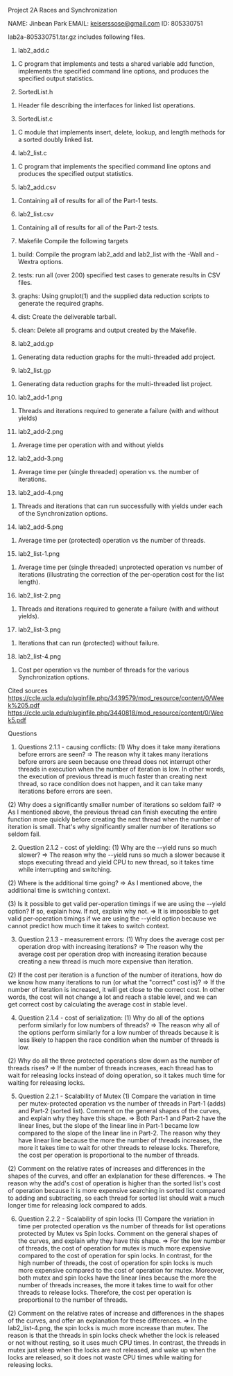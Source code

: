 Project 2A Races and Synchronization

NAME: Jinbean Park
EMAIL: keiserssose@gmail.com
ID: 805330751

lab2a-805330751.tar.gz includes following files.

1. lab2_add.c
1) C program that implements and tests a shared variable add function,
   implements the specified command line options, and produces
   the specified output statistics.

2. SortedList.h
1) Header file describing the interfaces for linked list operations.

3. SortedList.c
1) C module that implements insert, delete, lookup, and length methods for
   a sorted doubly linked list.

4. lab2_list.c
1) C program that implements the specified command line optons and produces
   the specified output statistics.

5. lab2_add.csv
1) Containing all of results for all of the Part-1 tests.

6. lab2_list.csv
1) Containing all of results for all of the Part-2 tests.

7. Makefile
Compile the following targets

1) build: Compile the program lab2_add and lab2_list with the -Wall and
          -Wextra options.

2) tests: run all (over 200) specified test cases to generate results in
          CSV files.

3) graphs: Using gnuplot(1) and the supplied data reduction scripts to generate
           the required graphs.

4) dist: Create the deliverable tarball.

5) clean: Delete all programs and output created by the Makefile.

8. lab2_add.gp
1) Generating data reduction graphs for the multi-threaded add project.

9. lab2_list.gp
1) Generating data reduction graphs for the multi-threaded list project.

10. lab2_add-1.png
1) Threads and iterations required to generate a failure (with and without yields)

11. lab2_add-2.png
1) Average time per operation with and without yields

12. lab2_add-3.png
1) Average time per (single threaded) operation vs. the number of iterations.

13. lab2_add-4.png
1) Threads and iterations that can run successfully with yields under each of
   the Synchronization options.

14. lab2_add-5.png
1) Average time per (protected) operation vs the number of threads.

15. lab2_list-1.png
1) Average time per (single threaded) unprotected operation vs number of iterations
   (illustrating the correction of the per-operation cost for the list length).

16. lab2_list-2.png
1) Threads and iterations required to generate a failure (with and without yields).

17. lab2_list-3.png
1) Iterations that can run (protected) without failure.

18. lab2_list-4.png
1) Cost per operation vs the number of threads for the various Synchronization
   options.


Cited sources
https://ccle.ucla.edu/pluginfile.php/3439579/mod_resource/content/0/Week%205.pdf
https://ccle.ucla.edu/pluginfile.php/3440818/mod_resource/content/0/Week5.pdf


Questions
1) Questions 2.1.1 - causing conflicts:
(1) Why does it take many iterations before errors are seen?
=> The reason why it takes many iterations before errors are seen 
   because one thread does not interrupt other threads in execution
   when the number of iteration is low. In other words, the execution of
   previous thread is much faster than creating next thread,
   so race condition does not happen, and it can take many iterations
   before errors are seen.

(2) Why does a significantly smaller number of iterations so seldom fail?
=> As I mentioned above, the previous thread can finish executing the entire
   function more quickly before creating the next thread when the number of
   iteration is small. That's why significantly smaller number of 
   iterations so seldom fail.


2) Question 2.1.2 - cost of yielding:
(1) Why are the --yield runs so much slower?
=> The reason why the --yield runs so much a slower because it stops
   executing thread and yield CPU to new thread, so it takes time
   while interrupting and switching.

(2) Where is the additional time going?
=> As I mentioned above, the additional time is switching context.

(3) Is it possible to get valid per-operation timings if we are using the
    --yield option? If so, explain how. If not, explain why not.
=> It is impossible to get valid per-operation timings if we are using the
   --yield option because we cannot predict how much time it takes to switch
   context.


3) Question 2.1.3 - measurement errors:
(1) Why does the average cost per operation drop with increasing iterations?
=> The reason why the average cost per operation drop with increasing iteration
   because creating a new thread is much more expensive than iteration.

(2) If the cost per iteration is a function of the number of iterations, how
    do we know how many iterations to run (or what the "correct" cost is)?
=> If the number of iteration is increased, it will get close to 
   the correct cost. In other words, the cost will not change a lot 
   and reach a stable level, and we can get correct cost by calculating 
   the average cost in stable level.


4) Question 2.1.4 - cost of serialization:
(1) Why do all of the options perform similarly for low numbers of threads?
=> The reason why all of the options perform similarly for a low number of 
   threads because it is less likely to happen the race condition when the
   number of threads is low. 

(2) Why do all the three protected operations slow down as the number of
    threads rises?
=> If the number of threads increases, each thread has to wait for releasing 
   locks instead of doing operation, so it takes much time for waiting 
   for releasing locks.


5) Question 2.2.1 - Scalability of Mutex
(1) Compare the variation in time per mutex-protected operation vs the number
    of threads in Part-1 (adds) and Part-2 (sorted list).
    Comment on the general shapes of the curves, and explain 
    why they have this shape.
=> Both Part-1 and Part-2 have the linear lines, but the slope 
   of the linear line in Part-1 became low compared to the slope of the
   linear line in Part-2. The reason why they have linear line 
   because the more the number of threads increases, 
   the more it takes time to wait for other threads to release locks.
   Therefore, the cost per operation is proportional to the number of threads.

(2) Comment on the relative rates of increases and differences in the shapes
    of the curves, and offer an exlplanation for these differences.
=> The reason why the add's cost of operation is higher than the sorted list's
   cost of operation because it is more expensive searching in sorted list
   compared to adding and subtracting, so each thread for sorted list
   should wait a much longer time for releasing lock compared to adds.


6) Question 2.2.2 - Scalability of spin locks
(1) Compare the variation in time per protected operation vs the number of 
    threads for list operations protected by Mutex vs Spin locks.
    Comment on the general shapes of the curves, and explain why they have
    this shape.
=> For the low number of threads, the cost of operation for mutex is much more 
   expensive compared to the cost of operation for spin locks. In contrast,
   for the high number of threads, the cost of operation for spin locks is 
   much more expensive compared to the cost of operation for mutex.
   Moreover, both mutex and spin locks have the linear lines because
   the more the number of threads increases, the more it takes time to wait
   for other threads to release locks. Therefore, the cost per operation is
   proportional to the number of threads.

(2) Comment on the relative rates of increase and differences in the shapes
    of the curves, and offer an explanation for these differences.
=> In the lab2_list-4.png, the spin locks is much more increase than mutex.
   The reason is that the threads in spin locks check whether
   the lock is released or not without resting, so it uses much
   CPU times. In contrast, the threads in mutex just sleep when the locks
   are not released, and wake up when the locks are released, so it does not
   waste CPU times while waiting for releasing locks.
